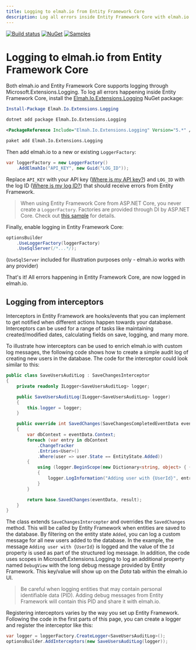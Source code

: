 ```yaml
---
title: Logging to elmah.io from Entity Framework Core
description: Log all errors inside Entity Framework Core with elmah.io. Get insights into failing requests and much more with just a few lines of code.
---
```


[![Build status](https://github.com/elmahio/Elmah.Io.Extensions.Logging/workflows/build/badge.svg)](https://github.com/elmahio/Elmah.Io.Extensions.Logging/actions?query=workflow%3Abuild)
[![NuGet](https://img.shields.io/nuget/v/Elmah.Io.Extensions.Logging.svg)](https://www.nuget.org/packages/Elmah.Io.Extensions.Logging)
[![Samples](https://img.shields.io/badge/samples-2-brightgreen.svg)](https://github.com/elmahio/Elmah.Io.Extensions.Logging/tree/main/samples)

# Logging to elmah.io from Entity Framework Core

Both elmah.io and Entity Framework Core supports logging through Microsoft.Extensions.Logging. To log all errors happening inside Entity Framework Core, install the [Elmah.Io.Extensions.Logging](https://www.nuget.org/packages/Elmah.Io.Extensions.Logging/) NuGet package:

```powershell fct_label="Package Manager"
Install-Package Elmah.Io.Extensions.Logging
```
```cmd fct_label=".NET CLI"
dotnet add package Elmah.Io.Extensions.Logging
```
```xml fct_label="PackageReference"
<PackageReference Include="Elmah.Io.Extensions.Logging" Version="5.*" />
```
```xml fct_label="Paket CLI"
paket add Elmah.Io.Extensions.Logging
```

Then add elmah.io to a new or existing `LoggerFactory`:

```csharp
var loggerFactory = new LoggerFactory()
    .AddElmahIo("API_KEY", new Guid("LOG_ID"));
```

Replace `API_KEY` with your API key ([Where is my API key?](https://docs.elmah.io/where-is-my-api-key/)) and `LOG_ID` with the log ID ([Where is my log ID?](https://docs.elmah.io/where-is-my-log-id/)) that should receive errors from Entity Framework.

> When using Entity Framework Core from ASP.NET Core, you never create a `LoggerFactory`. Factories are provided through DI by ASP.NET Core. Check out [this sample](https://github.com/elmahio/Elmah.Io.Extensions.Logging/tree/main/samples/Elmah.Io.Extensions.Logging.EntityFrameworkCore31) for details.

Finally, enable logging in Entity Framework Core:

```csharp
optionsBuilder
    .UseLoggerFactory(loggerFactory)
    .UseSqlServer(/*...*/);
```

(`UseSqlServer` included for illustration purposes only - elmah.io works with any provider)

That's it! All errors happening in Entity Framework Core, are now logged in elmah.io.

## Logging from interceptors

Interceptors in Entity Framework are hooks/events that you can implement to get notified when different actions happen towards your database. Interceptors can be used for a range of tasks like maintaining created/modified dates, calculating fields on save, logging, and many more.

To illustrate how interceptors can be used to enrich elmah.io with custom log messages, the following code shows how to create a simple audit log of creating new users in the database. The code for the interceptor could look similar to this:

```csharp
public class SaveUsersAuditLog : SaveChangesInterceptor
{
    private readonly ILogger<SaveUsersAuditLog> logger;

    public SaveUsersAuditLog(ILogger<SaveUsersAuditLog> logger)
    {
        this.logger = logger;
    }

    public override int SavedChanges(SaveChangesCompletedEventData eventData, int result)
    {
        var dbContext = eventData.Context;
        foreach (var entry in dbContext
            .ChangeTracker
            .Entries<User>()
            .Where(user => user.State == EntityState.Added))
        {
            using (logger.BeginScope(new Dictionary<string, object> { { "DebugView", entry.DebugView.LongView } }))
            {
                logger.LogInformation("Adding user with {UserId}", entry.Entity.Id);
            }
        }

        return base.SavedChanges(eventData, result);
    }
}
```

The class extends `SaveChangesIntercepter` and overrides the `SavedChanges` method. This will be called by Entity Framework when entities are saved to the database. By filtering on the entity state `Added`, you can log a custom message for all new users added to the database. In the example, the message `Adding user with {UserId}` is logged and the value of the `Id` property is used as part of the structured log message. In addition, the code uses scopes in Microsoft.Extensions.Logging to log an additional property named `DebugView` with the long debug message provided by Entity Framework. This key/value will show up on the *Data* tab within the elmah.io UI.

> Be careful when logging entities that may contain personal identifiable data (PID). Adding debug messages from Entity Framework will contain this PID and share it with elmah.io.

Registering interceptors varies by the way you set up Entity Framework. Following the code in the first parts of this page, you can create a logger and register the interceptor like this:

```csharp
var logger = loggerFactory.CreateLogger<SaveUsersAuditLog>();
optionsBuilder.AddInterceptors(new SaveUsersAuditLog(logger));
```